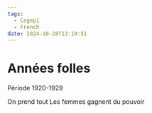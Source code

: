 ```yaml
---
tags:
  - Cegep1
  - French
date: 2024-10-28T13:19:51
---
```


# Années folles

Période 1920-1929

On prend tout 
Les femmes gagnent du pouvoir
